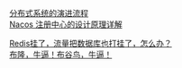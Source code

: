 [分布式系统的演进流程](https://www.cnblogs.com/54chensongxia/p/13601790.html)  
[Nacos 注册中心的设计原理详解](https://www.infoq.cn/article/B*6vyMIKao9vAKIsJYpE)  

[Redis挂了，流量把数据库也打挂了，怎么办？](https://www.cnblogs.com/thisiswhy/p/15089432.html)  
[布隆，牛逼！布谷鸟，牛逼！](https://www.cnblogs.com/thisiswhy/p/14363977.html)  